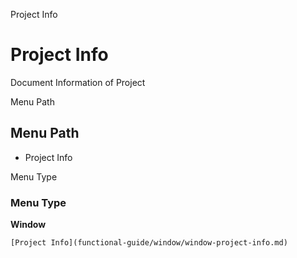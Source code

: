 
Project Info
# Project Info


Document Information of Project

Menu Path
## Menu Path



- Project Info

Menu Type
### Menu Type

**Window**


```
[Project Info](functional-guide/window/window-project-info.md)
```